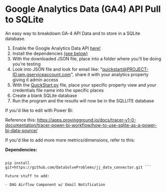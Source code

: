 # Google Analytics Data (GA4) API Pull to SQLite
An easy way to breakdown GA-4 API Data and to store in a SQLite database.

1. Enable the Google Analytics Data API  <a href="https://developers.google.com/analytics/devguides/reporting/data/v1/quickstart-client-libraries">here!</a> 
2. Install the dependencies <a href="#anchor-name">(see below)</a>
3. With the downloaded JSON file, place into a folder where you'll be doing you're testing
4. Look into JSON file and look for email like: "quickstart@PROJECT-ID.iam.gserviceaccount.com", share it with your analytics property giving it admin access
5. With the  <a href="https://github.com/dsilverio123/Google-Analytics-Data-GA4-API-Pull-to-SQLite/blob/main/QuickStart.py">QuickStart.py</a> file, place your specific property view and your credentials file name into the specific places
6. Create a blank SQLite database
7. Run the program and the results will now be in the SQLLITE database

If you'd like to edit with Power Bi:

Reference this: https://apps.provingground.io/docs/tracer-v1-0-documentation/tracer-power-bi-workflow/how-to-use-sqlite-as-a-power-bi-data-source/

If you'd like to add more more metrics/dimensions, refer to this: 

<a id="anchor-name"><strong>Dependencies:</strong></a>

``` pip install pandas

pip install git+https://github.com/DataSolveProblems/jj_data_connector.git ``` 

Future stuff to add:

- DAG Airflow Component w/ Email Notification
